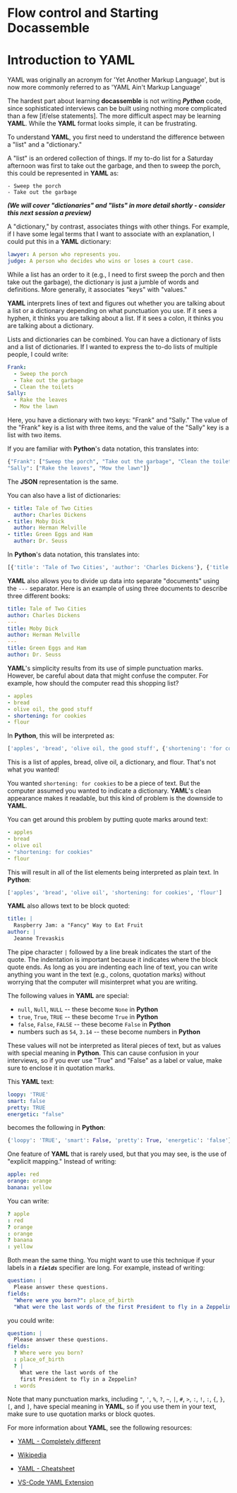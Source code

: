 
# Flow control and Starting Docassemble

# Introduction to YAML

YAML was originally an acronym for 'Yet Another Markup Language', but is now more commonly referred to as 'YAML Ain't Markup Language'

The hardest part about learning **docassemble** is not writing
***Python*** code, since sophisticated interviews can be built using
nothing more complicated than a few [if/else statements].  The more
difficult aspect may be learning **YAML**.  While the **YAML** format
looks simple, it can be frustrating.

To understand **YAML**, you first need to understand the difference
between a "list" and a "dictionary."

A "list" is an ordered collection of things.  If my to-do list for a
Saturday afternoon was first to take out the garbage, and then to
sweep the porch, this could be represented in **YAML** as:

```
- Sweep the porch
- Take out the garbage
```

***(We will cover "dictionaries" and "lists" in more detail shortly - consider this next session  a preview)***

A "dictionary," by contrast, associates things with other things.  For
example, if I have some legal terms that I want to associate with an
explanation, I could put this in a **YAML** dictionary:

```yaml
lawyer: A person who represents you.
judge: A person who decides who wins or loses a court case.
```

While a list has an order to it (e.g., I need to first sweep the porch and
then take out the garbage), the dictionary is just a jumble of words
and definitions.  More generally, it associates "keys" with "values."

**YAML** interprets lines of text and figures out whether you are
talking about a list or a dictionary depending on what punctuation you
use.  If it sees a hyphen, it thinks you are talking about a list.  If
it sees a colon, it thinks you are talking about a dictionary.

Lists and dictionaries can be combined.  You can have a dictionary of
lists and a list of dictionaries.  If I wanted to express the to-do
lists of multiple people, I could write:

```yaml
Frank:
  - Sweep the porch
  - Take out the garbage
  - Clean the toilets
Sally:
  - Rake the leaves
  - Mow the lawn
```

Here, you have a dictionary with two keys: "Frank" and "Sally."  The
value of the "Frank" key is a list with three items, and the value of
the "Sally" key is a list with two items.

If you are familiar with **Python**'s data notation, this translates
into:

```python
{"Frank": ["Sweep the porch", "Take out the garbage", "Clean the toilets"],
"Sally": ["Rake the leaves", "Mow the lawn"]}
```

The **JSON** representation is the same.

You can also have a list of dictionaries:

```yaml
- title: Tale of Two Cities
  author: Charles Dickens
- title: Moby Dick
  author: Herman Melville
- title: Green Eggs and Ham
  author: Dr. Seuss
```

In **Python**'s data notation, this translates into:

```python
[{'title': 'Tale of Two Cities', 'author': 'Charles Dickens'}, {'title': 'Moby Dick', 'author': 'Herman Melville'}, {'title': 'Green Eggs and Ham', 'author': 'Dr. Seuss'}]
```

**YAML** also allows you to divide up data into separate "documents"
using the `---` separator.  Here is an example of using three
documents to describe three different books:

```yaml
title: Tale of Two Cities
author: Charles Dickens
---
title: Moby Dick
author: Herman Melville
---
title: Green Eggs and Ham
author: Dr. Seuss
```

**YAML**'s simplicity results from its use of simple punctuation marks.
However, be careful about data that might confuse the computer.  For
example, how should the computer read this shopping list?

```yaml
- apples
- bread
- olive oil, the good stuff
- shortening: for cookies
- flour
```

In **Python**, this will be interpreted as:

```python
['apples', 'bread', 'olive oil, the good stuff', {'shortening': 'for cookies'}, 'flour']
```

This is a list of apples, bread, olive oil, a dictionary, and flour.
That's not what you wanted!

You wanted `shortening: for cookies` to be a piece of text.  But the
computer assumed you wanted to indicate a dictionary.  **YAML**'s clean
appearance makes it readable, but this kind of problem is the downside
to **YAML**.

You can get around this problem by putting quote marks around text:

```yaml
- apples
- bread
- olive oil
- "shortening: for cookies"
- flour
```

This will result in all of the list elements being interpreted as
plain text.  In **Python**:

```python
['apples', 'bread', 'olive oil', 'shortening: for cookies', 'flour']
```

**YAML** also allows text to be block quoted:

```yaml
title: |
  Raspberry Jam: a "Fancy" Way to Eat Fruit
author: |
  Jeanne Trevaskis
```

The pipe character `|` followed by a line break indicates the start of
the quote.  The indentation is important because it indicates where
the block quote ends.  As long as you are indenting each line of text,
you can write anything you want in the text (e.g., colons, quotation
marks) without worrying that the computer will misinterpret what you
are writing.

The following values in **YAML** are special:

* `null`, `Null`, `NULL` -- these become `None` in **Python**
* `true`, `True`, `TRUE` -- these become `True` in **Python**
* `false`, `False`, `FALSE` -- these become `False` in **Python**
* numbers such as `54`, `3.14` -- these become numbers in **Python**

These values will not be interpreted as literal pieces of text, but as
values with special meaning in **Python**.  This can cause confusion in
your interviews, so if you ever use "True" and "False" as a label or
value, make sure to enclose it in quotation marks.

This **YAML** text:

```yaml
loopy: 'TRUE'
smart: false
pretty: TRUE
energetic: "false"
```

becomes the following in **Python**:

```python
{'loopy': 'TRUE', 'smart': False, 'pretty': True, 'energetic': 'false'}
```

One feature of **YAML** that is rarely used, but that you may see, is
the use of "explicit mapping."  Instead of writing:

```yaml
apple: red
orange: orange
banana: yellow
```

You can write:

```yaml
? apple
: red
? orange
: orange
? banana
: yellow
```

Both mean the same thing.  You might want to use this technique if
your labels in a ***`fields`*** specifier are long.  For example, instead
of writing:

```yaml
question: |
  Please answer these questions.
fields:
  "Where were you born?": place_of_birth
  "What were the last words of the first President to fly in a Zeppelin?": words
```

you could write:

```yaml
question: |
  Please answer these questions.
fields:
  ? Where were you born?
  : place_of_birth
  ? |
    What were the last words of the 
    first President to fly in a Zeppelin?
  : words
```

Note that many punctuation marks, including `"`, `'`, `%`, `?`, `~`, `|`, `#`, `>`, `:`, `!`, `:`, `{`, `}`,
`[`, and `]`, have special meaning in **YAML**, so if you use them in
your text, make sure to use quotation marks or block quotes.

For more information about **YAML**, see the following resources:

* [YAML - Completely different](http://jessenoller.com/blog/2009/04/13/yaml-aint-markup-language-completely-different)

* [Wikipedia](https://en.wikipedia.org/wiki/YAML)

* [YAML - Cheatsheet](https://kapeli.com/cheat_sheets/YAML.docset/Contents/Resources/Documents/index)

* [VS-Code YAML Extension](https://marketplace.visualstudio.com/items?itemName=redhat.vscode-yaml)
